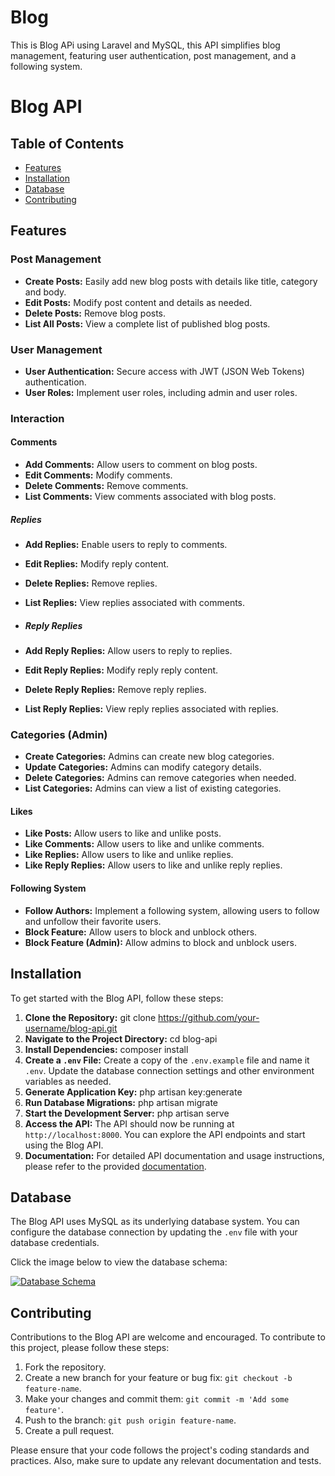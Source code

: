 # Blog
This is Blog APi using Laravel and MySQL, this API simplifies blog management, featuring user authentication, post management, and a following system.
# Blog API

## Table of Contents

- [Features](#features)
- [Installation](#installation)
- [Database](#database)
- [Contributing](#contributing)

## Features

### Post Management

- **Create Posts:** Easily add new blog posts with details like title, category and body.
- **Edit Posts:** Modify post content and details as needed.
- **Delete Posts:** Remove blog posts.
- **List All Posts:** View a complete list of published blog posts.

### User Management

- **User Authentication:** Secure access with JWT (JSON Web Tokens) authentication.
- **User Roles:** Implement user roles, including admin and user roles.

### Interaction

#### Comments

- **Add Comments:** Allow users to comment on blog posts.
- **Edit Comments:** Modify comments.
- **Delete Comments:** Remove comments.
- **List Comments:** View comments associated with blog posts.

##### Replies

- **Add Replies:** Enable users to reply to comments.
- **Edit Replies:** Modify reply content.
- **Delete Replies:** Remove replies.
- **List Replies:** View replies associated with comments.
 
- ##### Reply Replies

- **Add Reply Replies:** Allow users to reply to replies.
- **Edit Reply Replies:** Modify reply reply content.
- **Delete Reply Replies:** Remove reply replies.
- **List Reply Replies:** View reply replies associated with replies.

### Categories (Admin)

- **Create Categories:** Admins can create new blog categories.
- **Update Categories:** Admins can modify category details.
- **Delete Categories:** Admins can remove categories when needed.
- **List Categories:** Admins can view a list of existing categories.

#### Likes

- **Like Posts:** Allow users to like and unlike posts.
- **Like Comments:** Allow users to like and unlike comments.
- **Like Replies:** Allow users to like and unlike replies.
- **Like Reply Replies:** Allow users to like and unlike reply replies.

#### Following System

- **Follow Authors:** Implement a following system, allowing users to follow and unfollow their favorite users.
- **Block Feature:** Allow users to block and unblock others.
- **Block Feature (Admin):** Allow admins to block and unblock users.

## Installation

To get started with the Blog API, follow these steps:
1. **Clone the Repository:**
git clone https://github.com/your-username/blog-api.git
2. **Navigate to the Project Directory:**
cd blog-api
3. **Install Dependencies:**
composer install
4. **Create a `.env` File:**
Create a copy of the `.env.example` file and name it `.env`. Update the database connection settings and other environment variables as needed.
5. **Generate Application Key:**
php artisan key:generate
6. **Run Database Migrations:**
php artisan migrate 
7. **Start the Development Server:**
php artisan serve
8. **Access the API:**
The API should now be running at `http://localhost:8000`. You can explore the API endpoints and start using the Blog API.
9. **Documentation:**
For detailed API documentation and usage instructions, please refer to the provided [documentation](https://documenter.getpostman.com/view/29356608/2s9YJZ5QqM).

## Database

The Blog API uses MySQL as its underlying database system. You can configure the database connection by updating the `.env` file with your database credentials.

Click the image below to view the database schema:

<a href="https://drive.google.com/uc?export=view&id=1GjGRF-zr6naOSh473Z8qYDr1yB69pVj0" target="_blank">
  <img src="https://drive.google.com/uc?export=view&id=1GjGRF-zr6naOSh473Z8qYDr1yB69pVj0" alt="Database Schema" />
</a>

## Contributing

Contributions to the Blog API are welcome and encouraged. To contribute to this project, please follow these steps:

1. Fork the repository.
2. Create a new branch for your feature or bug fix: `git checkout -b feature-name`.
3. Make your changes and commit them: `git commit -m 'Add some feature'`.
4. Push to the branch: `git push origin feature-name`.
5. Create a pull request.

Please ensure that your code follows the project's coding standards and practices. Also, make sure to update any relevant documentation and tests.

